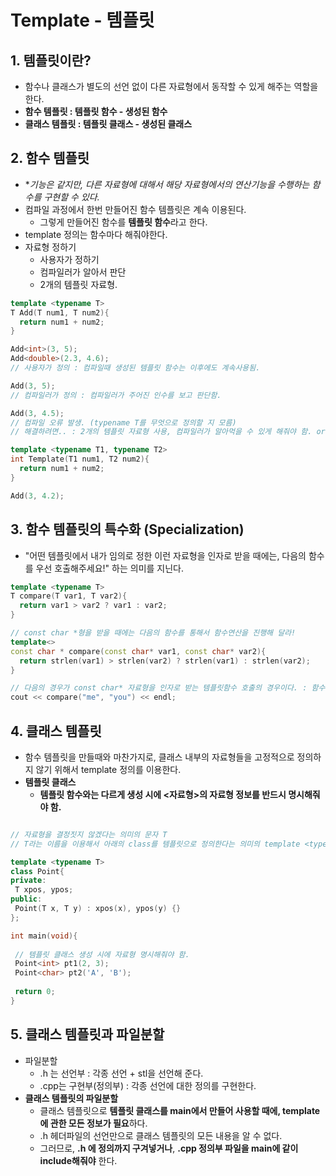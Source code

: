 # Template - 템플릿

## 1.  템플릿이란?
  - 함수나 클래스가 별도의 선언 없이 다른 자료형에서 동작할 수 있게 해주는 역할을 한다.
  - **함수 템플릿 : 템플릿 함수 - 생성된 함수**
  - **클래스 템플릿 : 템플릿 클래스 - 생성된 클래스**

## 2. 함수 템플릿
  - **기능은 같지만, 다른 자료형에 대해서 해당 자료형에서의 연산기능을 수행하는 함수를 구현할 수 있다.*
  - 컴파일 과정에서 한번 만들어진 함수 템플릿은 계속 이용된다.
    - 그렇게 만들어진 함수를 **템플릿 함수**라고 한다.
  - template 정의는 함수마다 해줘야한다.
  - 자료형 정하기
    - 사용자가 정하기
    - 컴파일러가 알아서 판단
    - 2개의 템플릿 자료형.
```cpp
template <typename T>
T Add(T num1, T num2){
  return num1 + num2;
}

Add<int>(3, 5);
Add<double>(2.3, 4.6);
// 사용자가 정의 : 컴파일때 생성된 템플릿 함수는 이후에도 계속사용됨.

Add(3, 5);
// 컴파일러가 정의 : 컴파일러가 주어진 인수를 보고 판단함.

Add(3, 4.5);
// 컴파일 오류 발생. (typename T를 무엇으로 정의할 지 모름)
// 해결하려면.. : 2개의 템플릿 자료형 사용, 컴파일러가 알아먹을 수 있게 해줘야 함. or 1개의 템플릿 자료형 사용, 사용자가 템플릿 자료형 정의

template <typename T1, typename T2>
int Template(T1 num1, T2 num2){
  return num1 + num2;
}

Add(3, 4.2);
```

## 3. 함수 템플릿의 특수화 (Specialization)
  - "어떤 템플릿에서 내가 임의로 정한 이런 자료형을 인자로 받을 때에는, 다음의 함수를 우선 호출해주세요!" 하는 의미를 지닌다.
  
```cpp
template <typename T>
T compare(T var1, T var2){
  return var1 > var2 ? var1 : var2;
}

// const char *형을 받을 때에는 다음의 함수를 통해서 함수연산을 진행해 달라!
template<>
const char * compare(const char* var1, const char* var2){
  return strlen(var1) > strlen(var2) ? strlen(var1) : strlen(var2);
}

// 다음의 경우가 const char* 자료형을 인자로 받는 템플릿함수 호출의 경우이다. : 함수 템플릿의 특수화가 적용된다.
cout << compare("me", "you") << endl;

```
  
## 4. 클래스 템플릿
  - 함수 템플릿을 만들때와 마찬가지로, 클래스 내부의 자료형들을 고정적으로 정의하지 않기 위해서 template <typename T> 정의를 이용한다.
  - **템플릿 클래스**
    - **템플릿 함수와는 다르게 생성 시에 <자료형>의 자료형 정보를 반드시 명시해줘야 함.**
  
 ```cpp 
 
// 자료형을 결정짓지 않겠다는 의미의 문자 T
// T라는 이름을 이용해서 아래의 class를 템플릿으로 정의한다는 의미의 template <typename T>

template <typename T> 
class Point{
private:
  T xpos, ypos;
public:
  Point(T x, T y) : xpos(x), ypos(y) {}
};

int main(void){
  
  // 템플릿 클래스 생성 시에 자료형 명시해줘야 함.
  Point<int> pt1(2, 3);
  Point<char> pt2('A', 'B');
  
  return 0;
}
 ```

## 5. 클래스 템플릿과 파일분할
  - 파일분할
    - .h 는 선언부 : 각종 선언 + stl을 선언해 준다.
    - .cpp는 구현부(정의부) : 각종 선언에 대한 정의를 구현한다.
  - **클래스 템플릿의 파일분할**
    - 클래스 템플릿으로 **템플릿 클래스를 main에서 만들어 사용할 때에, template에 관한 모든 정보가 필요**하다.
    - .h 헤더파일의 선언만으로 클래스 템플릿의 모든 내용을 알 수 없다.
    - 그러므로, **.h 에 정의까지 구겨넣거나**, **.cpp 정의부 파일을 main에 같이 include해줘야** 한다.
 